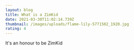 ```yaml
---
layout: blog
title: What is a ZimKid
date: 2021-03-30T11:02:14.739Z
thumbnail: /images/uploads/flame-lily-5771502_1920.jpg
rating: 4
---
```

It's an honour to be ZimKid